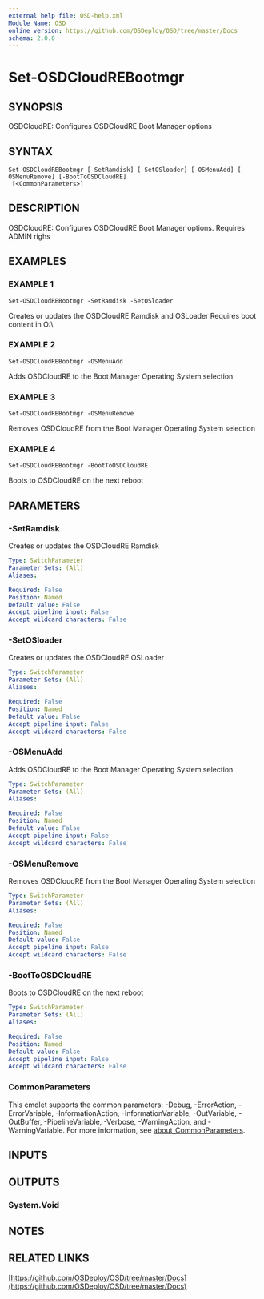 ```yaml
---
external help file: OSD-help.xml
Module Name: OSD
online version: https://github.com/OSDeploy/OSD/tree/master/Docs
schema: 2.0.0
---
```


# Set-OSDCloudREBootmgr

## SYNOPSIS
OSDCloudRE: Configures OSDCloudRE Boot Manager options

## SYNTAX

```
Set-OSDCloudREBootmgr [-SetRamdisk] [-SetOSloader] [-OSMenuAdd] [-OSMenuRemove] [-BootToOSDCloudRE]
 [<CommonParameters>]
```

## DESCRIPTION
OSDCloudRE: Configures OSDCloudRE Boot Manager options.
Requires ADMIN righs

## EXAMPLES

### EXAMPLE 1
```
Set-OSDCloudREBootmgr -SetRamdisk -SetOSloader
```

Creates or updates the OSDCloudRE Ramdisk and OSLoader
Requires boot content in O:\

### EXAMPLE 2
```
Set-OSDCloudREBootmgr -OSMenuAdd
```

Adds OSDCloudRE to the Boot Manager Operating System selection

### EXAMPLE 3
```
Set-OSDCloudREBootmgr -OSMenuRemove
```

Removes OSDCloudRE from the Boot Manager Operating System selection

### EXAMPLE 4
```
Set-OSDCloudREBootmgr -BootToOSDCloudRE
```

Boots to OSDCloudRE on the next reboot

## PARAMETERS

### -SetRamdisk
Creates or updates the OSDCloudRE Ramdisk

```yaml
Type: SwitchParameter
Parameter Sets: (All)
Aliases:

Required: False
Position: Named
Default value: False
Accept pipeline input: False
Accept wildcard characters: False
```

### -SetOSloader
Creates or updates the OSDCloudRE OSLoader

```yaml
Type: SwitchParameter
Parameter Sets: (All)
Aliases:

Required: False
Position: Named
Default value: False
Accept pipeline input: False
Accept wildcard characters: False
```

### -OSMenuAdd
Adds OSDCloudRE to the Boot Manager Operating System selection

```yaml
Type: SwitchParameter
Parameter Sets: (All)
Aliases:

Required: False
Position: Named
Default value: False
Accept pipeline input: False
Accept wildcard characters: False
```

### -OSMenuRemove
Removes OSDCloudRE from the Boot Manager Operating System selection

```yaml
Type: SwitchParameter
Parameter Sets: (All)
Aliases:

Required: False
Position: Named
Default value: False
Accept pipeline input: False
Accept wildcard characters: False
```

### -BootToOSDCloudRE
Boots to OSDCloudRE on the next reboot

```yaml
Type: SwitchParameter
Parameter Sets: (All)
Aliases:

Required: False
Position: Named
Default value: False
Accept pipeline input: False
Accept wildcard characters: False
```

### CommonParameters
This cmdlet supports the common parameters: -Debug, -ErrorAction, -ErrorVariable, -InformationAction, -InformationVariable, -OutVariable, -OutBuffer, -PipelineVariable, -Verbose, -WarningAction, and -WarningVariable. For more information, see [about_CommonParameters](http://go.microsoft.com/fwlink/?LinkID=113216).

## INPUTS

## OUTPUTS

### System.Void
## NOTES

## RELATED LINKS

[https://github.com/OSDeploy/OSD/tree/master/Docs](https://github.com/OSDeploy/OSD/tree/master/Docs)

